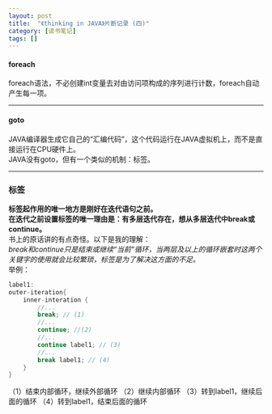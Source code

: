 ```yaml
---
layout: post
title:  "《thinking in JAVA》片断记录 (四)"
category: [读书笔记]
tags: []
---
```


#### foreach

foreach语法，不必创建int变量去对由访问项构成的序列进行计数，foreach自动产生每一项。

---

#### goto

JAVA编译器生成它自己的“汇编代码”，这个代码运行在JAVA虚拟机上，而不是直接运行在CPU硬件上。  
JAVA没有goto，但有一个类似的机制：标签。

---

### 标签

**标签起作用的唯一地方是刚好在迭代语句之前。**  
**在迭代之前设置标签的唯一理由是：有多层迭代存在，想从多层迭代中break或continue。**  
书上的原话讲的有点奇怪。以下是我的理解：  
*break和continue只是结束或继续“当前”循环，当两层及以上的循环嵌套时这两个关键字的使用就会比较繁琐，标签是为了解决这方面的不足。*  
举例：  

```java
label1:
outer-iteration{
    inner-interation {
        //...
        break; // (1)
        //...
        continue; //(2)
        //...
        continue label1; // (3)
        //...
        break label1; // (4)
    }
}
```

（1）结束内部循环，继续外部循环
（2）继续内部循环
（3）转到label1，继续后面的循环
（4）转到label1，结束后面的循环